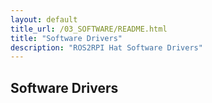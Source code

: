 ```yaml
---
layout: default
title_url: /03_SOFTWARE/README.html
title: "Software Drivers"
description: "ROS2RPI Hat Software Drivers"
---
```


## Software Drivers
